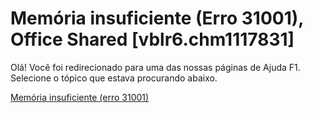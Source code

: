 
# Memória insuficiente (Erro 31001), Office Shared [vblr6.chm1117831]

Olá! Você foi redirecionado para uma das nossas páginas de Ajuda F1. Selecione o tópico que estava procurando abaixo.

[Memória insuficiente (erro 31001)](http://msdn.microsoft.com/library/170c6c8e-85d9-082f-2160-37b22eccc1a6%28Office.15%29.aspx)
